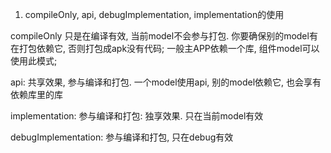1. compileOnly, api, debugImplementation, implementation的使用

compileOnly 只是在编译有效, 当前model不会参与打包. 你要确保别的model有在打包依赖它, 否则打包成apk没有代码; 一般主APP依赖一个库, 组件model可以使用此模式;

api: 共享效果, 参与编译和打包. 一个model使用api, 别的model依赖它, 也会享有依赖库里的库

implementation: 参与编译和打包: 独享效果. 只在当前model有效

debugImplementation: 参与编译和打包, 只在debug有效





